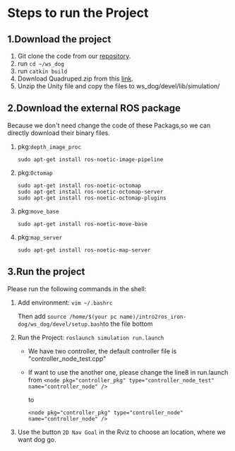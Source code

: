 # Steps to run the Project

## 1.Download the project

1. Git clone the code from our [repository](https://gitlab.lrz.de/ge23ged/intro2ros_iron-dog).
2. run `cd ~/ws_dog`
3. run `catkin build`
4. Download Quadruped.zip from this [link](https://syncandshare.lrz.de/getlink/fi3YWNfndrPTpXXkCT9sKvM9/).
5. Unzip the Unity file and copy the files to ws_dog/devel/lib/simulation/

## 2.Download the external ROS package

Because we don't need change the code of these Packags,so we can directly download their binary files.

1. pkg:`depth_image_proc`

   ```
   sudo apt-get install ros-noetic-image-pipeline 
   ```

2. pkg:`Octomap`

   ```
   sudo apt-get install ros-noetic-octomap
   sudo apt-get install ros-noetic-octomap-server
   sudo apt-get install ros-noetic-octomap-plugins
   ```

3. pkg:`move_base`

   ```
   sudo apt-get install ros-noetic-move-base
   ```

4. pkg:`map_server`

   ```
   sudo apt-get install ros-noetic-map-server
   ```

## 3.Run the project

Please run the following commands in the shell:

1. Add environment: `vim ~/.bashrc`

   Then add `source /home/$(your pc name)/intro2ros_iron-dog/ws_dog/devel/setup.bash`to the file bottom

2. Run the Project: `roslaunch simulation run.launch`

   - We have two controller, the default controller file is "controller_node_test.cpp"

   - If want to use the another one, please change the line8 in run.launch from `<node pkg="controller_pkg" type="controller_node_test" name="controller_node" />`

     to

     `<node pkg="controller_pkg" type="controller_node" name="controller_node" />`

3. Use the button `2D Nav Goal` in the Rviz to choose an location, where we want dog go.
